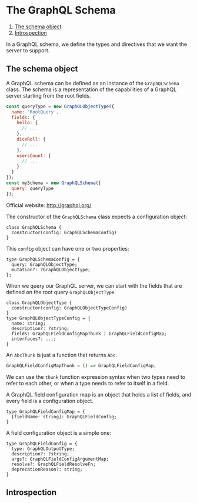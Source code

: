 # The GraphQL Schema

1. [The schema object](#the-schema-object)
2. [Introspection](#introspection)

In a GraphQL schema, we define the types and directives that we want the server to support.

## The schema object

A GraphQL schema can be defined as an instance of the `GraphQLSchema` class.
The schema is a representation of the capabilities of a GraphQL server starting from the root fields.

```javascript
const queryType = new GraphQLObjectType({
  name: 'RootQuery',
  fields: {
    hello: {
      // ...
    },
    diceRoll: {
      // ...
    },
    usersCount: {
      // ...
    }
  }
});
const mySchema = new GraphQLSchema({
  query: queryType
});
```

Official website: http://graphql.org/

The constructor of the `GraphQLSchema` class expects a configuration object:
```
class GraphQLSchema {
  constructor(config: GraphQLSchemaConfig)
}
```

This `config` object can have one or two properties:
```
type GraphQLSchemaConfig = {
  query: GraphQLObjectType;
  mutation?: ?GraphQLObjectType;
};
```

When we query our GraphQL server, we can start with the fields that are defined on the root query `GraphQLObjectType`.
```
class GraphQLObjectType {
  constructor(config: GraphQLObjectTypeConfig)
}
type GraphQLObjectTypeConfig = {
  name: string;
  description?: ?string;
  fields: GraphQLFieldConfigMapThunk | GraphQLFieldConfigMap;
  interfaces?: ...;
}
```

An `AbcThunk` is just a function that returns `Abc`.
```javascript
GraphQLFieldConfigMapThunk = () => GraphQLFieldConfigMap;
```

We can use the `thunk` function expression syntax when two types need to refer to each other, or when a type needs to refer to itself in a field.

A GraphQL field configuration map is an object that holds a list of fields, and every field is a configuration object.
```
type GraphQLFieldConfigMap = {
  [fieldName: string]: GraphQLFieldConfig;
}
```

A field configuration object is a simple one:
```
type GraphQLFieldConfig = {
  type: GraphQLOutputType;
  description?: ?string;
  args?: GraphQLFieldConfigArgumentMap;
  resolve?: GraphQLFieldResolveFn;
  deprecationReason?: string;
}
```

## Introspection
